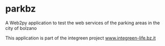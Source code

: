parkbz
======

A Web2py application to test the web services of the parking areas in the city of bolzano

This application is part of the integreen project www.integreen-life.bz.it
